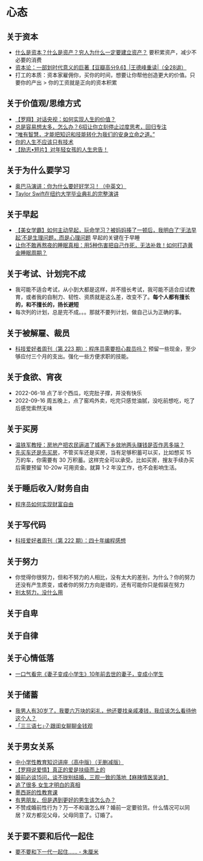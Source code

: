 # 心态

## 关于资本

- [什么是资本？什么是资产？穷人为什么一定要建立资产？](https://baijiahao.baidu.com/s?id=1711706604911985516&wfr=spider&for=pc) 要积累资产，减少不必要的消费
- [资本论：一部划时代意义的巨著【豆瓣高分9.6】|王德峰重读|（全28讲）](https://www.bilibili.com/video/BV1sS4y1x7Zh)
- 打工的本质：资本家雇佣你，买你的时间，想要让你帮他创造更大的价值。只要你的产出 > 你的工资就是正向的资本积累

## 关于价值观/思维方式

- [【罗翔】对话央视：如何实现人生的价值？](https://www.bilibili.com/video/BV1Bu41197tj)
- [总是容易想太多，怎么办？6招让你立刻停止过度思考，回归专注](https://www.bilibili.com/video/BV1y5411G7fu)
- [“唯有智慧，才能把知识和技能转化为我们的安身立命之道。”](https://www.bilibili.com/video/BV1Eq4y1t7P2)
- [你的人生不应该只有技术](https://www.bilibili.com/video/BV1XV411U74F)
- [【励志•短片】对年轻女孩的人生忠告！](https://www.bilibili.com/video/BV1MK411W7fz)

## 关于为什么要学习

- [奥巴马演讲：你为什么要好好学习！（中英文）](https://www.bilibili.com/video/BV1qQ4y1U7SP)
- [Taylor Swift在纽约大学毕业典礼的完整演讲](https://www.bilibili.com/video/BV1xS4y187tY)

## 关于早起

- [【美女学霸】如何主动早起，玩命学习？被妈妈揍了一顿后，我明白了‘无法早起’不是生理问题，而是心理问题](https://www.bilibili.com/video/BV1Vp4y1x7Mx?spm_id_from=333.999.0.0) 早起的关键在于早睡
- [让你不敢再熬夜的睡眠真相：用5种伤害把自己作死，无法补救！如何打造黄金睡眠周期？](https://www.bilibili.com/video/BV14q4y167xt)

## 关于考试、计划完不成

- 我可能不适合考试，从小到大都是这样，并不擅长考试，我可能不适合应试教育，或者我的自制力、韧性、资质就是这么差，改变不了。**每个人都有擅长的，和不擅长的，扬长避短**
- 每次列的计划，总是完不成。。。那就不要列计划，做自己认为正确的事。

## 关于被解雇、裁员

- [科技爱好者周刊（第 223 期）：程序员需要担心裁员吗？](https://www.ruanyifeng.com/blog/2022/09/weekly-issue-223.html)  预留一些现金，至少够应付三个月的支出。强化一些方便求职的技能。

## 关于食欲、宵夜

- 2022-06-18 点了半个西瓜，吃完肚子撑，并没有快乐
- 2022-09-16 周五晚上，点了窑鸡外卖，吃完只感觉油腻，没吃前想吃，吃了后感觉索然无味

## 关于买房

- [温铁军教授：房地产把农民逼进了城再下乡敛地两头赚钱是否作恶多端？](https://www.bilibili.com/video/BV1NN4y1F7em)
- [先买车还是先买房](https://www.bilibili.com/video/BV1ea4y1v7ce)，不管买车还是买房，当有足够积蓄可以买，比如想买 15 万的车，你需要有 30 万积蓄。这样完全可以承受。比如买房，搜友手续办买后需要预留 10-20w 可用资金。就算 1-2 年没工作，也不会影响生活。

## 关于睡后收入/财务自由

- [程序员如何实现财富自由](https://www.bilibili.com/video/BV13T411M7fh)

## 关于写代码

- [科技爱好者周刊（第 222 期）：四十年编程感想](https://www.ruanyifeng.com/blog/2022/09/weekly-issue-222.html)

## 关于努力

- 你觉得你很努力，但和不努力的人相比，没有太大的差别，为什么？你的努力还没有产生质变，或者你的努力方向是错的，还有可能你只是假装在努力
- [别太努力，没什么用](https://www.bilibili.com/video/BV1p54y1z7Em)

## 关于自卑

## 关于自律

## 关于心情低落

- [一口气看完《妻子变成小学生》10年前去世的妻子，变成小学生](https://www.bilibili.com/video/BV1LL4y1V7um)

## 关于储蓄

- [我男人有30岁了，我要六万块的彩礼，他还要找亲戚凑钱，我应该怎么看待他这个人？](https://www.bilibili.com/video/BV1Ce4y1Z7SZ)
- [「三三语七」·7·跟闺女聊聊金钱观](https://www.bilibili.com/video/BV1PF411K7ZA)

## 关于男女关系

- [中小学性教育知识讲座（高中版）（无删减版）](https://www.bilibili.com/video/BV1YK4y1u7xP)
- [【罗翔说爱情】真正的爱是扶级而上的](https://www.bilibili.com/video/BV1Gv41157q3)
- [婚前必谈15问，谈不拢别结婚，三观一致的落地【麻辣情医吴迪】](https://www.bilibili.com/video/BV1LY411h7aK)
- [追了很多 女生才明白的真相](https://www.bilibili.com/video/BV1Su411B71h)
- [墨西哥的性教育课](https://www.bilibili.com/video/BV1kY411u7Gi)
- [有男朋友，但是遇到更好的男生该怎么办？](https://www.bilibili.com/video/BV1hK411p7qP)
- 不赞成婚前性行为？万一不和谐怎么样？婚前一定要验货。什么情况可以同居？双方都见父母，父母同意了。订婚了。

## 关于要不要和后代一起住

- [要不要和下一代一起住...... - 朱厘米](https://www.bilibili.com/video/BV1GD4y1z7Tf)
